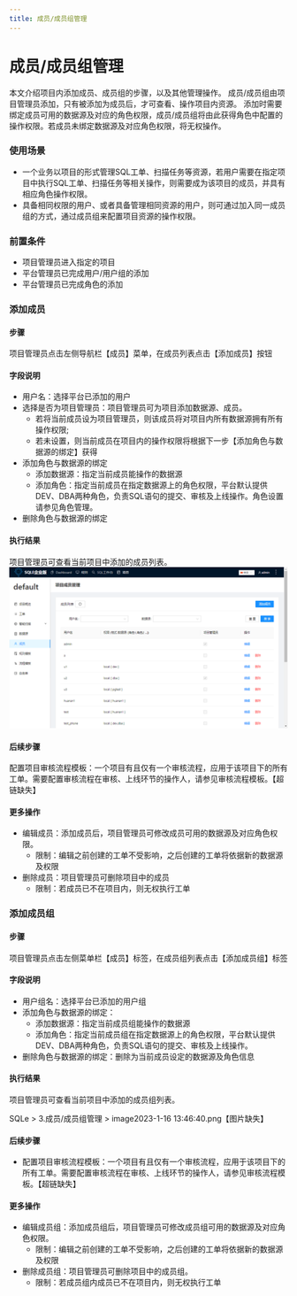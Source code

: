 ```yaml
---
title: 成员/成员组管理
---
```

# 成员/成员组管理
本文介绍项目内添加成员、成员组的步骤，以及其他管理操作。
成员/成员组由项目管理员添加，只有被添加为成员后，才可查看、操作项目内资源。
添加时需要绑定成员可用的数据源及对应的角色权限，成员/成员组将由此获得角色中配置的操作权限。若成员未绑定数据源及对应角色权限，将无权操作。

### 使用场景
* 一个业务以项目的形式管理SQL工单、扫描任务等资源，若用户需要在指定项目中执行SQL工单、扫描任务等相关操作，则需要成为该项目的成员，并具有相应角色操作权限。
* 具备相同权限的用户、或者具备管理相同资源的用户，则可通过加入同一成员组的方式，通过成员组来配置项目资源的操作权限。

### 前置条件
* 项目管理员进入指定的项目
* 平台管理员已完成用户/用户组的添加
* 平台管理员已完成角色的添加

### 添加成员

#### 步骤
项目管理员点击左侧导航栏【成员】菜单，在成员列表点击【添加成员】按钮

#### 字段说明
* 用户名：选择平台已添加的用户
* 选择是否为项目管理员：项目管理员可为项目添加数据源、成员。
    * 若将当前成员设为项目管理员，则该成员将对项目内所有数据源拥有所有操作权限;
    * 若未设置，则当前成员在项目内的操作权限将根据下一步【添加角色与数据源的绑定】获得
* 添加角色与数据源的绑定
    * 添加数据源：指定当前成员能操作的数据源
    * 添加角色：指定当前成员在指定数据源上的角色权限，平台默认提供DEV、DBA两种角色，负责SQL语句的提交、审核及上线操作。角色设置请参见角色管理。
* 删除角色与数据源的绑定

#### 执行结果
项目管理员可查看当前项目中添加的成员列表。
![成员列表](img/group-member.png)

#### 后续步骤
配置项目审核流程模板：一个项目有且仅有一个审核流程，应用于该项目下的所有工单。需要配置审核流程在审核、上线环节的操作人，请参见审核流程模板。【超链缺失】

#### 更多操作
* 编辑成员：添加成员后，项目管理员可修改成员可用的数据源及对应角色权限。
    * 限制：编辑之前创建的工单不受影响，之后创建的工单将依据新的数据源及权限
* 删除成员：项目管理员可删除项目中的成员
    * 限制：若成员已不在项目内，则无权执行工单


### 添加成员组
#### 步骤
项目管理员点击左侧菜单栏【成员】标签，在成员组列表点击【添加成员组】标签

#### 字段说明
* 用户组名：选择平台已添加的用户组
* 添加角色与数据源的绑定：
    * 添加数据源：指定当前成员组能操作的数据源
    * 添加角色：指定当前成员组在指定数据源上的角色权限，平台默认提供DEV、DBA两种角色，负责SQL语句的提交、审核及上线操作。
* 删除角色与数据源的绑定：删除为当前成员设定的数据源及角色信息

#### 执行结果
项目管理员可查看当前项目中添加的成员组列表。

SQLe > 3.成员/成员组管理 > image2023-1-16 13:46:40.png【图片缺失】

#### 后续步骤
* 配置项目审核流程模板：一个项目有且仅有一个审核流程，应用于该项目下的所有工单。需要配置审核流程在审核、上线环节的操作人，请参见审核流程模板。【超链缺失】

#### 更多操作
* 编辑成员组：添加成员组后，项目管理员可修改成员组可用的数据源及对应角色权限。
    * 限制：编辑之前创建的工单不受影响，之后创建的工单将依据新的数据源及权限
* 删除成员组：项目管理员可删除项目中的成员组。
    * 限制：若成员组内成员已不在项目内，则无权执行工单